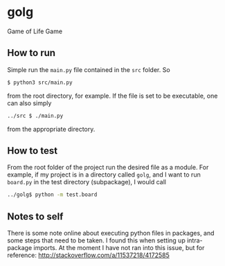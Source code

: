 # golg
Game of Life Game

## How to run
Simple run the `main.py` file contained in the `src` folder. So
```bash
$ python3 src/main.py
```
from the root directory, for example. If the file is set to be executable, one can also simply
```bash
../src $ ./main.py
```
from the appropriate directory.

## How to test
From the root folder of the project run the desired file as a module. For example, if my project is in a directory called `golg`, and I want to run `board.py` in the test directory (subpackage), I would call

```bash
../golg$ python -m test.board 
```

## Notes to self
There is some note online about executing python files in packages, and some steps that need to be taken. I found this when setting up intra-package imports. At the moment I have not ran into this issue, but for reference:
http://stackoverflow.com/a/11537218/4172585



